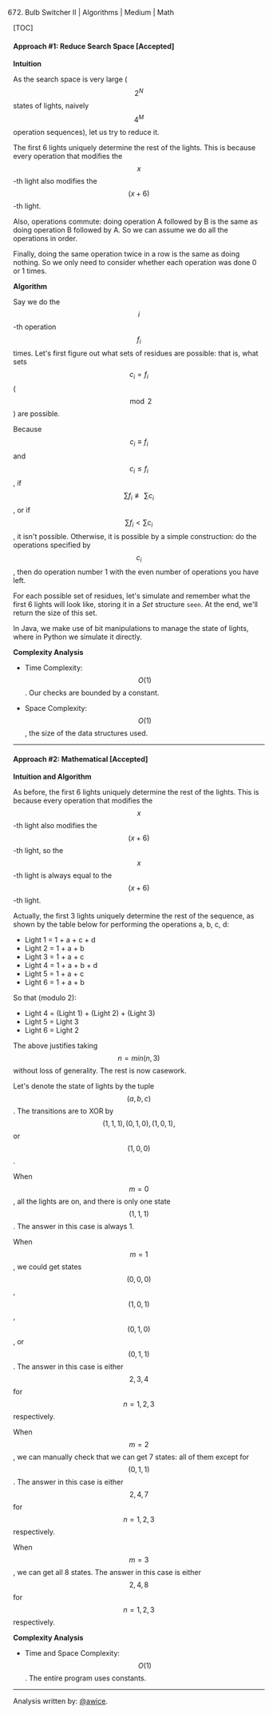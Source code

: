 672. Bulb Switcher II | Algorithms | Medium | Math

[TOC]

#### Approach #1: Reduce Search Space [Accepted]

**Intuition**

As the search space is very large ($$2^N$$ states of lights, naively $$4^M$$ operation sequences), let us try to reduce it.

The first 6 lights uniquely determine the rest of the lights.  This is because every operation that modifies the $$x$$-th light also modifies the $$(x+6)$$-th light.

Also, operations commute: doing operation A followed by B is the same as doing operation B followed by A.  So we can assume we do all the operations in order.

Finally, doing the same operation twice in a row is the same as doing nothing.  So we only need to consider whether each operation was done 0 or 1 times.

**Algorithm**

Say we do the $$i$$-th operation $$f_i$$ times.  Let's first figure out what sets of residues are possible: that is, what sets $$c_i = f_i$$ ($$\mod 2$$ ) are possible.

Because $$c_i \equiv f_i$$ and $$c_i \leq f_i$$, if $$\sum f_i \not\equiv \sum c_i$$, or if $$\sum f_i < \sum c_i$$, it isn't possible.  Otherwise, it is possible by a simple construction: do the operations specified by $$c_i$$, then do operation number 1 with the even number of operations you have left.

For each possible set of residues, let's simulate and remember what the first 6 lights will look like, storing it in a *Set* structure `seen`.  At the end, we'll return the size of this set.

In Java, we make use of bit manipulations to manage the state of lights, where in Python we simulate it directly.




**Complexity Analysis**

* Time Complexity: $$O(1)$$.  Our checks are bounded by a constant.

* Space Complexity: $$O(1)$$, the size of the data structures used.

---
#### Approach #2: Mathematical [Accepted]

**Intuition and Algorithm**

As before, the first 6 lights uniquely determine the rest of the lights.  This is because every operation that modifies the $$x$$-th light also modifies the $$(x+6)$$-th light, so the $$x$$-th light is always equal to the $$(x+6)$$-th light.

Actually, the first 3 lights uniquely determine the rest of the sequence, as shown by the table below for performing the operations a, b, c, d:

* Light 1 = 1 + a + c + d
* Light 2 = 1 + a + b
* Light 3 = 1 + a + c
* Light 4 = 1 + a + b + d
* Light 5 = 1 + a + c
* Light 6 = 1 + a + b

So that (modulo 2):

* Light 4 = (Light 1) + (Light 2) + (Light 3)
* Light 5 = Light 3
* Light 6 = Light 2

The above justifies taking $$n = min(n, 3)$$ without loss of generality.  The rest is now casework.

Let's denote the state of lights by the tuple $$(a, b, c)$$.  The transitions are to XOR by $$(1, 1, 1), (0, 1, 0), (1, 0, 1),$$ or $$(1, 0, 0)$$.

When $$m = 0$$, all the lights are on, and there is only one state $$(1, 1, 1)$$.  The answer in this case is always 1.

When $$m = 1$$, we could get states $$(0, 0, 0)$$, $$(1, 0, 1)$$, $$(0, 1, 0)$$, or $$(0, 1, 1)$$.  The answer in this case is either $$2, 3, 4$$ for $$n = 1, 2, 3$$ respectively.

When $$m = 2$$, we can manually check that we can get 7 states: all of them except for $$(0, 1, 1)$$.  The answer in this case is either $$2, 4, 7$$ for $$n = 1, 2, 3$$ respectively.

When $$m = 3$$, we can get all 8 states.  The answer in this case is either $$2, 4, 8$$ for $$n = 1, 2, 3$$ respectively.



**Complexity Analysis**

* Time and Space Complexity: $$O(1)$$.  The entire program uses constants.

---

Analysis written by: [@awice](https://leetcode.com/awice).
